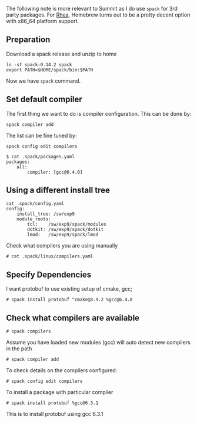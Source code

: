 
The following note is more relevant to Summit as I do use `spack` for 3rd party packages. For [Rhea](https://docs.olcf.ornl.gov/systems/rhea_user_guide.html), Homebrew turns out to be a pretty decent option with x86_64 platform support.

## Preparation

Download a spack release and unzip to home

    ln -sf spack-0.14.2 spack
    export PATH=$HOME/spack/bin:$PATH
  
Now we have `spack` command.


## Set default compiler

The first thing we want to do is compiler configuration. This can be done by:

    spack compiler add

The list can be fine tuned by:

    spack config edit compilers
    

```
$ cat .spack/packages.yaml
packages:
    all:
        compiler: [gcc@6.4.0]
```

## Using a different install tree

```
cat .spack/config.yaml
config:
    install_tree: /sw/exp9
    module_roots:
        tcl:    /sw/exp9/spack/modules
        dotkit: /sw/exp9/spack/dotkit
        lmod:   /sw/exp9/spack/lmod
```

Check  what compilers you are using manually

    # cat .spack/linux/compilers.yaml


## Specify Dependencies

I want protobuf to use existing setup of cmake, gcc;

    # spack install protobuf ^cmake@3.9.2 %gcc@6.4.0

## Check what compilers are available

	# spack compilers

Assume you have loaded new modules (gcc)
will auto detect new compilers in the path

    # spack compiler add


To check details on the compilers configured:

	# spack config edit compilers


To install a package with particular compiler

	# spack install protobuf %gcc@6.3.1

This is to install protobuf using gcc 6.3.1


